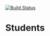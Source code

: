 [![Build Status](https://travis-ci.org/Angan7a/Students.svg?branch=master)](https://travis-ci.org/Angan7a/Students)

# Students
